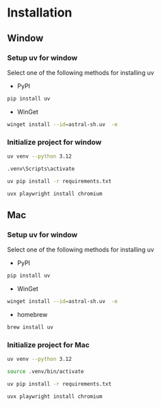 # Installation

## Window

### Setup uv for window
Select one of the following methods for installing uv

- PyPI
```bash
pip install uv
```
- WinGet
```bash
winget install --id=astral-sh.uv  -e
```

### Initialize project for window
```bash
uv venv --python 3.12
```
```bash
.venv\Scripts\activate
```
```bash
uv pip install -r requirements.txt
```
```bash
uvx playwright install chromium
```

## Mac

### Setup uv for window
Select one of the following methods for installing uv

- PyPI
```bash
pip install uv
```
- WinGet
```bash
winget install --id=astral-sh.uv  -e
```
- homebrew
```bash
brew install uv
```

### Initialize project for Mac
```bash
uv venv --python 3.12
```
```bash
source .venv/bin/activate
```
```bash
uv pip install -r requirements.txt
```
```bash
uvx playwright install chromium
```
